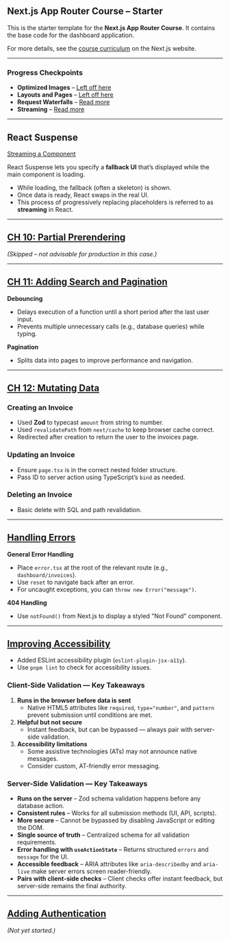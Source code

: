 ## Next.js App Router Course – Starter

This is the starter template for the **Next.js App Router Course**. It contains the base code for the dashboard application.

For more details, see the [course curriculum](https://nextjs.org/learn) on the Next.js website.

---

### Progress Checkpoints
- **Optimized Images** – [Left off here](https://nextjs.org/learn/dashboard-app/optimizing-fonts-images#why-optimize-images)
- **Layouts and Pages** – [Left off here](https://nextjs.org/learn/dashboard-app/creating-layouts-and-pages)
- **Request Waterfalls** – [Read more](https://nextjs.org/learn/dashboard-app/fetching-data#what-are-request-waterfalls)
- **Streaming** – [Read more](https://nextjs.org/learn/dashboard-app/streaming)

---

## React Suspense

[Streaming a Component](https://nextjs.org/learn/dashboard-app/streaming#streaming-a-component)

React Suspense lets you specify a **fallback UI** that’s displayed while the main component is loading.  
- While loading, the fallback (often a skeleton) is shown.  
- Once data is ready, React swaps in the real UI.  
- This process of progressively replacing placeholders is referred to as **streaming** in React.

---

## [CH 10: Partial Prerendering](https://nextjs.org/learn/dashboard-app/partial-prerendering)
*(Skipped – not advisable for production in this case.)*

---

## [CH 11: Adding Search and Pagination](https://nextjs.org/learn/dashboard-app/adding-search-and-pagination)

**Debouncing**  
- Delays execution of a function until a short period after the last user input.  
- Prevents multiple unnecessary calls (e.g., database queries) while typing.

**Pagination**  
- Splits data into pages to improve performance and navigation.

---

## [CH 12: Mutating Data](https://nextjs.org/learn/dashboard-app/mutating-data)

### Creating an Invoice
- Used **Zod** to typecast `amount` from string to number.
- Used `revalidatePath` from `next/cache` to keep browser cache correct.
- Redirected after creation to return the user to the invoices page.

### Updating an Invoice
- Ensure `page.tsx` is in the correct nested folder structure.  
- Pass ID to server action using TypeScript’s `bind` as needed.

### Deleting an Invoice
- Basic delete with SQL and path revalidation.

---

## [Handling Errors](https://nextjs.org/learn/dashboard-app/error-handling)

**General Error Handling**
- Place `error.tsx` at the root of the relevant route (e.g., `dashboard/invoices`).
- Use `reset` to navigate back after an error.
- For uncaught exceptions, you can `throw new Error("message")`.

**404 Handling**
- Use `notFound()` from Next.js to display a styled "Not Found" component.

---

## [Improving Accessibility](https://nextjs.org/learn/dashboard-app/improving-accessibility)

- Added ESLint accessibility plugin (`eslint-plugin-jsx-a11y`).
- Use `pnpm lint` to check for accessibility issues.

### Client-Side Validation — Key Takeaways
1. **Runs in the browser before data is sent**  
   - Native HTML5 attributes like `required`, `type="number"`, and `pattern` prevent submission until conditions are met.
2. **Helpful but not secure**  
   - Instant feedback, but can be bypassed — always pair with server-side validation.
3. **Accessibility limitations**  
   - Some assistive technologies (ATs) may not announce native messages.  
   - Consider custom, AT-friendly error messaging.

### Server-Side Validation — Key Takeaways
- **Runs on the server** – Zod schema validation happens before any database action.
- **Consistent rules** – Works for all submission methods (UI, API, scripts).
- **More secure** – Cannot be bypassed by disabling JavaScript or editing the DOM.
- **Single source of truth** – Centralized schema for all validation requirements.
- **Error handling with `useActionState`** – Returns structured `errors` and `message` for the UI.
- **Accessible feedback** – ARIA attributes like `aria-describedby` and `aria-live` make server errors screen reader-friendly.
- **Pairs with client-side checks** – Client checks offer instant feedback, but server-side remains the final authority.

---

## [Adding Authentication](https://nextjs.org/learn/dashboard-app/adding-authentication)
*(Not yet started.)*
